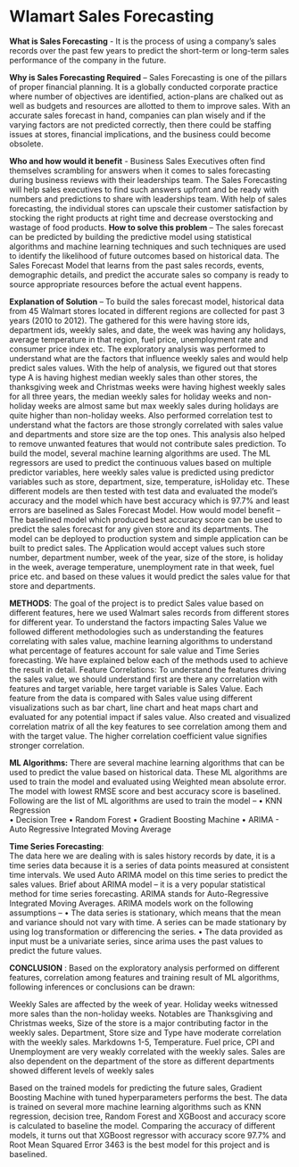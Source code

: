 # Wlamart Sales Forecasting

**What is Sales Forecasting** - It is the process of using a company’s sales records over the past few years to predict the short-term or long-term sales performance of the company in the future. 

**Why is Sales Forecasting Required** – Sales Forecasting is one of the pillars of proper financial planning. It is a globally conducted corporate practice where number of objectives are identified, action-plans are chalked out as well as budgets and resources are allotted to them to improve sales. With an accurate sales forecast in hand, companies can plan wisely and if the varying factors are not predicted correctly, then there could be staffing issues at stores, financial implications, and the business could become obsolete.

**Who and how would it benefit** - Business Sales Executives often find themselves scrambling for answers when it comes to sales forecasting during business reviews with their leaderships team. The Sales Forecasting will help sales executives to find such answers upfront and be ready with numbers and predictions to share with leaderships team. 
With help of sales forecasting, the individual stores can upscale their customer satisfaction by stocking the right products at right time and decrease overstocking and wastage of food products.
**How to solve this problem** – The sales forecast can be predicted by building the predictive model using statistical algorithms and machine learning techniques and such techniques are used to identify the likelihood of future outcomes based on historical data. The Sales Forecast Model that learns from the past sales records, events, demographic details, and predict the accurate sales so company is ready to source appropriate resources before the actual event happens.

**Explanation of Solution** – To build the sales forecast model, historical data from 45 Walmart stores located in different regions are collected for past 3 years (2010 to 2012). The gathered for this were having store ids, department ids, weekly sales, and date, the week was having any holidays, average temperature in that region, fuel price, unemployment rate and consumer price index etc. The exploratory analysis was performed to understand what are the factors that influence weekly sales and would help predict sales values. With the help of analysis, we figured out that stores type A is having highest median weekly sales than other stores, the thanksgiving week and Christmas weeks were having highest weekly sales for all three years, the median weekly sales for holiday weeks and non-holiday weeks are almost same but max weekly sales during holidays are quite higher than non-holiday weeks. Also performed correlation test to understand what the factors are those strongly correlated with sales value and departments and store size are the top ones. This analysis also helped to remove unwanted features that would not contribute sales prediction.
To build the model, several machine learning algorithms are used. The ML regressors are used to predict the continuous values based on multiple predictor variables, here weekly sales value is predicted using predictor variables such as store, department, size, temperature, isHoliday etc. 
These different models are then tested with test data and evaluated the model’s accuracy and the model which have best accuracy which is 97.7% and least errors are baselined as Sales Forecast Model. 
How would model benefit – The baselined model which produced best accuracy score can be used to predict the sales forecast for any given store and its departments. The model can be deployed to production system and simple application can be built to predict sales. 
The Application would accept values such store number, department number, week of the year, size of the store, is holiday in the week, average temperature, unemployment rate in that week, fuel price etc. and based on these values it would predict the sales value for that store and departments.

**METHODS**: 
The goal of the project is to predict Sales value based on different features, here we used Walmart sales records from different stores for different year. To understand the factors impacting Sales Value we followed different methodologies such as understanding the features correlating with sales value, machine learning algorithms to understand what percentage of features account for sale value and Time Series forecasting. We have explained below each of the methods used to achieve the result in detail.
Feature Correlations:
To understand the features driving the sales value, we should understand first are there any correlation with features and target variable, here target variable is Sales Value. Each feature from the data is compared with Sales value using different visualizations such as bar chart, line chart and heat maps chart and evaluated for any potential impact if sales value. Also created and visualized correlation matrix of all the key features to see correlation among them and with the target value. The higher correlation coefficient value signifies stronger correlation.


**ML Algorithms:**
There are several machine learning algorithms that can be used to predict the value based on historical data. These ML algorithms are used to train the model and evaluated using Weighted mean absolute error. The model with lowest RMSE score and best accuracy score is baselined. Following are the list of ML algorithms are used to train the model – 
•	KNN Regression	
•	Decision Tree
•	Random Forest
•	Gradient Boosting Machine
•	ARIMA - Auto Regressive Integrated Moving Average

**Time Series Forecasting**:   
The data here we are dealing with is sales history records by date, it is a time series data because it is a series of data points measured at consistent time intervals. We used Auto ARIMA model on this time series to predict the sales values.
Brief about ARIMA model – it is a very popular statistical method for time series forecasting. ARIMA stands for Auto-Regressive Integrated Moving Averages. ARIMA models work on the following assumptions –
•	The data series is stationary, which means that the mean and variance should not vary with time. A series can be made stationary by using log transformation or differencing the series.
•	The data provided as input must be a univariate series, since arima uses the past values to predict the future values.

**CONCLUSION** :
Based on the exploratory analysis performed on different features, correlation among features and training result of ML algorithms, following inferences or conclusions can be drawn:

Weekly Sales are affected by the week of year. Holiday weeks witnessed more sales than the non-holiday weeks. Notables are Thanksgiving and Christmas weeks, Size of the store is a major contributing factor in the weekly sales. Department, Store size and Type have moderate correlation with the weekly sales.
Markdowns 1-5, Temperature. Fuel price, CPI and Unemployment are very weakly correlated with the weekly sales.
Sales are also dependent on the department of the store as different departments showed different levels of weekly sales

Based on the trained models for predicting the future sales, Gradient Boosting Machine with tuned hyperparameters performs the best.
The data is trained on several more machine learning algorithms such as KNN regression, decision tree, Random Forest and XGBoost and accuracy score is calculated to baseline the model. Comparing the accuracy of different models, it turns out that XGBoost regressor with accuracy score 97.7% and Root Mean Squared Error 3463 is the best model for this project and is baselined. 


